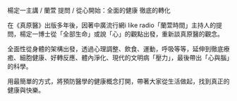 楊定一主講 / 蘭萱 提問 / 從心開始：全面的健康 徹底的轉化

在《真原醫》出版多年後，因著中廣流行網i like radio「蘭萱時間」主持人的提問，楊定一博士從「全部生命」或說「心」的觀點出發，重新談真原醫的觀念。

全面性從身體的架構出發，透過心理調整、飲食、運動，呼吸等等，延伸到徹底療癒、細胞健康、好轉反應、體內淨化、現代的文明病「壓力」，最後帶出「心與腦」的科學。

用最簡單的方式，將預防醫學的健康概念打開，帶著大家從生活做起，找到真正的健康與快樂。
